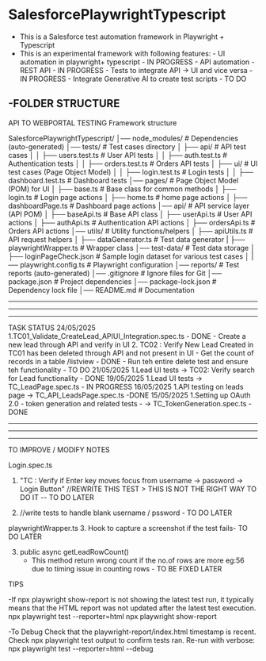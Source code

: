 # SalesforcePlaywrightTypescript

- This is a Salesforce test automation framework in Playwright + Typescript
- This is an experimental framework with following features: - UI automation in playwright+ typescript - IN PROGRESS - API automation - REST API - IN PROGRESS - Tests to integrate API -> UI and vice versa - IN PROGRESS - Integrate Generative AI to create test scripts - TO DO

## -FOLDER STRUCTURE

API TO WEBPORTAL TESTING Framework structure

SalesforcePlaywrightTypescript/
│── node_modules/ # Dependencies (auto-generated)
│── tests/ # Test cases directory
│ ├── api/ # API test cases
│ │ ├── users.test.ts # User API tests
│ │ ├── auth.test.ts # Authentication tests
│ │ ├── orders.test.ts # Orders API tests
│ ├── ui/ # UI test cases (Page Object Model)
│ │ ├── login.test.ts # Login tests
│ │ ├── dashboard.test.ts # Dashboard tests
│── pages/ # Page Object Model (POM) for UI
│ ├── base.ts # Base class for common methods
│ ├── login.ts # Login page actions
│ ├── home.ts # home page actions
│ ├── dashboardPage.ts # Dashboard page actions
│── api/ # API service layer (API POM)
│ ├── baseApi.ts # Base API class
│ ├── userApi.ts # User API actions
│ ├── authApi.ts # Authentication API actions
│ ├── ordersApi.ts # Orders API actions
│── utils/ # Utility functions/helpers
│ ├── apiUtils.ts # API request helpers
│ ├── dataGenerator.ts # Test data generator
| ├── playwrightWrapper.ts # Wrapper class
│── test-data/ # Test data storage
│ ├── loginPageCheck.json # Sample login dataset for various test cases
│
|── playwright.config.ts # Playwright configuration
│── reports/ # Test reports (auto-generated)
│── .gitignore # Ignore files for Git
│── package.json # Project dependencies
│── package-lock.json # Dependency lock file
│── README.md # Documentation

---

---

---

TASK STATUS
24/05/2025 1.TC01_Validate_CreateLead_APIUI_Integration.spec.ts - DONE - Create a new lead through API and verify in UI 2. TC02 : Verify New Lead Created in TC01 has been deleted through API and not present in UI - Get the count of records in a table /listview - DONE - Run teh entire delete test and ensure teh functionality - TO DO
21/05/2025 1.Lead UI tests -> TC02: Verify search for Lead functionality - DONE
19/05/2025 1.Lead UI tests -> TC_LeadPage.spec.ts - IN PROGRESS
16/05/2025 1.API testing on leads page -> TC_API_LeadsPage.spec.ts -DONE
15/05/2025 1.Setting up OAuth 2.0 - token generation and related tests - -> TC_TokenGeneration.spec.ts - DONE

---

---

---

TO IMPROVE / MODIFY NOTES

Login.spec.ts

1.  "TC : Verify if Enter key moves focus from username -> password -> Login Button"
    //REWRITE THIS TEST > THIS IS NOT THE RIGHT WAY TO DO IT -- TO DO LATER

2.  //write tests to handle blank username / pssword - TO DO LATER

playwrightWrapper.ts 3. Hook to capture a screenshot if the test fails- TO DO LATER

3. public async getLeadRowCount()
   - This method return wrong count if the no.of rows are more eg:56 due to timing issue in counting rows - TO BE FIXED LATER

TIPS

-If npx playwright show-report is not showing the latest test run, it typically means that the HTML report was not updated after the latest test execution.
npx playwright test --reporter=html
npx playwright show-report

-To Debug
Check that the playwright-report/index.html timestamp is recent.
Check npx playwright test output to confirm tests ran.
Re-run with verbose:
npx playwright test --reporter=html --debug
